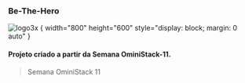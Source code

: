 ### Be-The-Hero

![logo3x](https://user-images.githubusercontent.com/62043171/78095946-bbc56100-73ae-11ea-9d05-2de546dc84de.png) { width="800" height="600" style="display: block; margin: 0 auto" }



#### Projeto criado a partir da Semana OminiStack-11.

> Semana OminiStack 11


